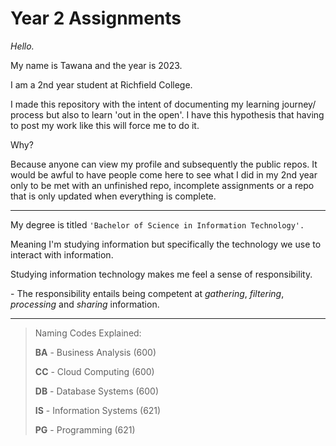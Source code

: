 # Year 2 Assignments

*Hello.*

My name is Tawana and the year is 2023.

I am a 2nd year student at Richfield College.

I made this repository with the intent of documenting my learning journey/ process but also to learn 'out in the open'. I have this hypothesis that having to post my work like this will force me to do it.

Why?

Because anyone can view my profile and subsequently the public repos. It would be awful to have people come here to see what I did in my 2nd year only to be met with an unfinished repo, incomplete assignments or a repo that is only updated when everything is complete.
***
My degree is titled `'Bachelor of Science in Information Technology'.`

Meaning I'm studying information but specifically the technology we use to interact with information.

Studying information technology makes me feel a sense of responsibility.

\- The responsibility entails being competent at *gathering*, *filtering*, *processing* and *sharing* information.

***

> Naming Codes Explained:
>
> **BA** - Business Analysis (600)
>
> **CC** - Cloud Computing (600)
>
> **DB** - Database Systems (600)
>
> **IS** - Information Systems (621)
>
> **PG** - Programming (621)
